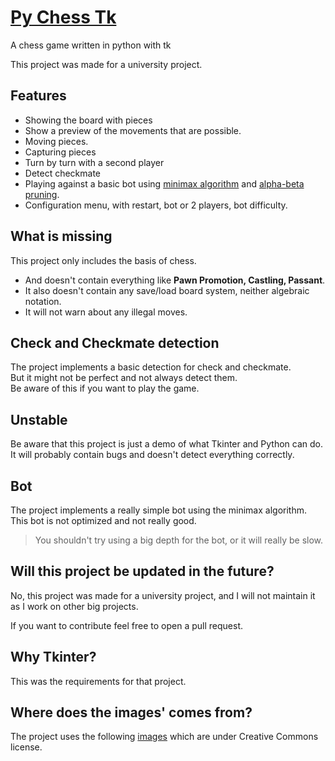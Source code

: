 # [Py Chess Tk](https://github.com/TriForMine/py-chess-tk)
A chess game written in python with tk

This project was made for a university project.

## Features
- Showing the board with pieces
- Show a preview of the movements that are possible.
- Moving pieces.
- Capturing pieces
- Turn by turn with a second player
- Detect checkmate
- Playing against a basic bot using [minimax algorithm](https://towardsdatascience.com/how-a-chess-playing-computer-thinks-about-its-next-move-8f028bd0e7b1) and [alpha-beta pruning](https://www.chessprogramming.org/Alpha-Beta).
- Configuration menu, with restart, bot or 2 players, bot difficulty.

## What is missing
This project only includes the basis of chess.<br/>
- And doesn't contain everything like **Pawn Promotion, Castling, Passant**.<br/>
- It also doesn't contain any save/load board system, neither algebraic notation.<br/>
- It will not warn about any illegal moves.

## Check and Checkmate detection
The project implements a basic detection for check and checkmate.<br/>
But it might not be perfect and not always detect them.<br/>
Be aware of this if you want to play the game.

## Unstable
Be aware that this project is just a demo of what Tkinter and Python can do. <br/>
It will probably contain bugs and doesn't detect everything correctly.<br/>

## Bot
The project implements a really simple bot using the minimax algorithm.<br/>
This bot is not optimized and not really good. <br/>

> You shouldn't try using a big depth for the bot, or it will really be slow.

## Will this project be updated in the future?
No, this project was made for a university project, and I will not maintain it as I work on other big projects.

If you want to contribute feel free to open a pull request.

## Why Tkinter?
This was the requirements for that project.

## Where does the images' comes from?
The project uses the following [images](https://commons.m.wikimedia.org/wiki/Category:SVG_chess_pieces) which are under Creative Commons license.
